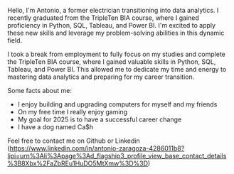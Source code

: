 
Hello, I'm Antonio, a former electrician transitioning into data analytics. I recently graduated from the TripleTen BIA course, where I gained proficiency in Python, SQL, Tableau, and Power BI. I'm excited to apply these new skills and leverage my problem-solving abilities in this dynamic field.

I took a break from employment to fully focus on my studies and complete the TripleTen BIA course, where I gained valuable skills in Python, SQL, Tableau, and Power BI. This allowed me to dedicate my time and energy to mastering data analytics and preparing for my career transition.

Some facts about me:
- I enjoy building and upgrading computers for myself and my friends
- On my free time I really enjoy gaming
- My goal for 2025 is to have a successful career change
- I have a dog named Ca$h 

Feel free to contact me on Github or Linkedin
(https://www.linkedin.com/in/antonio-zaragoza-4286011b8?lipi=urn%3Ali%3Apage%3Ad_flagship3_profile_view_base_contact_details%3B8Xbx%2FaZbREu1HuDO5MtXmw%3D%3D)
